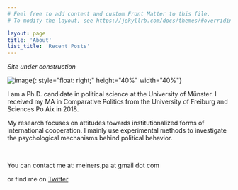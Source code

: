 ```yaml
---
# Feel free to add content and custom Front Matter to this file.
# To modify the layout, see https://jekyllrb.com/docs/themes/#overriding-theme-defaults

layout: page
title: 'About'
list_title: 'Recent Posts'
---
```

*Site under construction*

![image](/assets/websitesmall@0.5x.jpg){: style="float: right;" height="40%" width="40%"}


I am a Ph.D. candidate in political science at the University of Münster. I received my MA in Comparative Politics from the University of Freiburg and Sciences Po Aix in 2018. 

My research focuses on attitudes towards institutionalized forms of international cooperation. I mainly use experimental methods to investigate the psychological mechanisms behind political behavior.

<br/>

You can contact me at: meiners.pa at gmail dot com


 or find me on [Twitter](https://twitter.com/pa_meiners)  



<br/>
